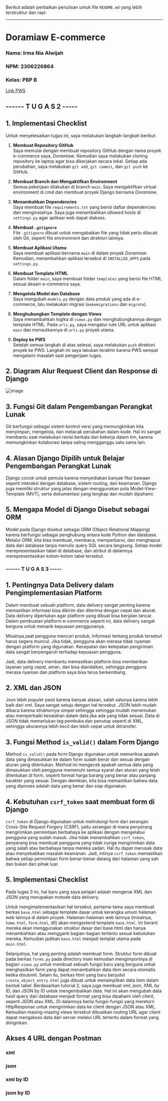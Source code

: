 Berikut adalah perbaikan penulisan untuk file `README.md` yang lebih terstruktur dan rapi:

---

# Doramiaw E-commerce

### Nama: Irma Nia Alwijah  
### NPM: 2306226864  
### Kelas: PBP B  

[Link PWS](http://irma-nia-doramiaw.pbp.cs.ui.ac.id)

## ------ T U G A S  2 -----  

## 1. Implementasi Checklist

Untuk menyelesaikan tugas ini, saya melakukan langkah-langkah berikut:

1. **Membuat Repository GitHub**  
   Saya memulai dengan membuat repository GitHub dengan nama proyek e-commerce saya, *Doramiaw*. Kemudian saya melakukan cloning repository ke laptop agar bisa dikerjakan secara lokal. Setiap ada perubahan, saya melakukan `git add`, `git commit`, dan `git push` ke GitHub.

2. **Membuat Branch dan Mengaktifkan Environment**  
   Semua pekerjaan dilakukan di branch `main`. Saya mengaktifkan virtual environment di cmd dan membuat proyek Django bernama *Doramiaw*.

3. **Menambahkan Dependencies**  
   Saya membuat file `requirements.txt` yang berisi daftar dependencies dan menginstalnya. Saya juga menambahkan *allowed hosts* di `settings.py` agar aplikasi web dapat diakses.

4. **Membuat `.gitignore`**  
   File `.gitignore` dibuat untuk mengabaikan file yang tidak perlu dilacak oleh Git, seperti file environment dan direktori lainnya.

5. **Membuat Aplikasi Utama**  
   Saya membuat aplikasi bernama `main` di dalam proyek *Doramiaw*. Kemudian, menambahkan aplikasi tersebut di `INSTALLED_APPS` pada `settings.py`.

6. **Membuat Template HTML**  
   Dalam folder `main`, saya membuat folder `templates` yang berisi file HTML sesuai desain e-commerce saya.

7. **Mengelola Model dan Database**  
   Saya mengubah `models.py` dengan data produk yang ada di e-commerce, lalu melakukan migrasi (`makemigrations` dan `migrate`).

8. **Menghubungkan Template dengan Views**  
   Saya menambahkan logika di `views.py` dan menghubungkannya dengan template HTML. Pada `urls.py`, saya mengatur rute URL untuk aplikasi `main` dan menautkannya di `urls.py` proyek utama.

9. **Deploy ke PWS**  
   Setelah semua langkah di atas selesai, saya melakukan `push` direktori proyek ke PWS. Langkah ini saya lakukan terakhir karena PWS sempat mengalami masalah saat pengerjaan tugas.

## 2. Diagram Alur Request Client dan Response di Django

![image](https://github.com/user-attachments/assets/c90c9074-57cf-408c-a326-8778965721d4)

## 3. Fungsi Git dalam Pengembangan Perangkat Lunak

Git berfungsi sebagai sistem kontrol versi yang memungkinkan kita menyimpan, mengelola, dan melacak perubahan dalam kode. Hal ini sangat membantu saat melakukan revisi berkala dan bekerja dalam tim, karena memungkinkan kolaborasi tanpa saling mengganggu satu sama lain.

## 4. Alasan Django Dipilih untuk Belajar Pengembangan Perangkat Lunak

Django cocok untuk pemula karena menyediakan banyak fitur bawaan seperti interaksi dengan database, sistem routing, dan keamanan. Django juga memiliki struktur yang jelas dengan menggunakan pola Model-View-Template (MVT), serta dokumentasi yang lengkap dan mudah dipahami.

## 5. Mengapa Model di Django Disebut sebagai ORM

Model pada Django disebut sebagai ORM (Object-Relational Mapping) karena berfungsi sebagai penghubung antara kode Python dan database. Melalui ORM, kita bisa membuat, membaca, memperbarui, dan menghapus data dari database tanpa menulis query SQL secara langsung. Setiap model merepresentasikan tabel di database, dan atribut di dalamnya merepresentasikan kolom-kolom tabel tersebut.



### ------ T U G A S  3 -----  

## 1. Pentingnya Data Delivery dalam Pengimplementasian Platform

Dalam membuat sebuah platform, data delivery sangat penting karena memastikan informasi bisa dikirim dan diterima dengan cepat dan akurat. Data delivery diperlukan agar platform yang dibuat bisa berjalan lancar. Dalam pembuatan platform e-commerce seperti ini, data delivery sangat berguna untuk menarik kepuasan penggunanya. 

Misalnya,saat pengguna mencari produk, informasi tentang produk tersebut harus segera muncul. Jika tidak, pengguna akan merasa tidak nyaman dengan platform yang digunakan. Kecepatan dan ketepatan pengiriman data sangat berpengaruh terhadap kepuasan pengguna.

Jadi, data delivery membantu memastikan platform bisa memberikan layanan yang cepat, aman, dan bisa diandalkan, sehingga pengguna merasa nyaman dan platform saya bisa terus berkembang.

## 2. XML dan JSON
Json lebih populer pasti karena banyak alasan, salah satunya karena lebih baik dari xml. Saya sangat setuju dengan hal tersebut. JSON lebih mudah dibaca karena strukturnya simpel sehingga sehingga mudah menemukan atau memperbaiki kesalahan dalam data jika ada yang tidak sesuai. Data di JSON tidak memerlukan tag pembuka dan penutup seperti di XML, sehingga ukurannya lebih kecil dan lebih cepat untuk ditransfer.

## 3. Fungsi Method `is_valid()` dalam Form Django
Method `is_valid()` pada form Django digunakan untuk memeriksa apakah data yang dimasukkan ke dalam form sudah benar dan sesuai dengan aturan yang ditentukan. Method ini mengecek apakah semua data yang dimasukkan oleh pengguna memenuhi semua syarat dan aturan yang telah ditentukan di form, seperti format harga barang yang benar atau panjang karakter yang sesuai. Dengan demikian, kita bisa memastikan bahwa data yang diproses adalah data yang benar dan siap digunakan.

## 4. Kebutuhan `csrf_token` saat membuat form di Django
`csrf_token` di Django digunakan untuk melindungi form dari serangan Cross-Site Request Forgery (CSRF), yaitu serangan di mana penyerang mengirimkan permintaan berbahaya ke aplikasi dengan mengelabui pengguna yang sudah masuk. Jika tidak menambahkan `csrf_token`, penyerang bisa membuat pengguna yang tidak curiga mengirimkan data yang salah atau berbahaya tanpa mereka sadari. Hal itu dapat merusak data atau menyebabkan masalah keamanan. Jadi, intinya `csrf_token` memastikan bahwa setiap permintaan form benar-benar datang dari halaman yang sah dan bukan dari pihak luar.

## 5. Implementasi Checklist
Pada tugas 3 ini, hal baru yang saya pelajari adalah mengenai XML dan JSON yang merupakan motode data delivery.

Untuk mengimplementasikan hal tersebut, pertama-tama saya membuat berkas `base.html` sebagai template dasar untuk kerangka umum halaman web lainnya di dalam proyek. Halaman-halaman web lainnya (misalnya, `home.html`, `form.html`, dll) akan mengextend template `base.html`. Ini berarti mereka akan menggunakan struktur dasar dari base.html dan hanya menambahkan atau mengganti bagian-bagian tertentu sesuai kebutuhan mereka. Kemudian jadikan `base.html` menjadi templat utama pada `main.html`.

Selanjutnya, hal yang penting adalah membuat form. Struktur form dibuat pada berkas `forms.py` pada directory main kemudian mengimportnya di bagian `views.py` untuk membuat sebuah fungsi baru yang berguna untuk menghasilkan form yang dapat menambahkan data item secara otomatis ketika disubmit. Selain itu, berkas html yang baru berjudul `create_object_entry.html` juga dibuat untuk menampilkan data item dalam bentuk tabel. Berdasarkan tutorial 2, saya juga membuat xml, json, XML by ID, dan JSON by ID untuk mengembalikan data. Hal ini akan mengubah data hasil query dari database menjadi format yang bisa dipahami oleh client, seperti JSON atau XML. Di dalamnya berisi fungsi-fungsi yang mereturn HttpResponse untuk mengirimkan data ke client dengan JSON atau XML. Kemudian masing-masing views tersebut dibuatkan routing URL agar client dapat mengakses data dari server melalui URL tertentu dalam format yang diinginkan.

## Akses 4 URL dengan Postman
### xml
### json
### xml by ID
### json by ID
